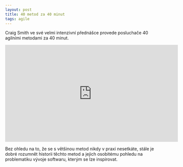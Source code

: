 ```yaml
---
layout: post
title: 40 metod za 40 minut
tags: agile
---
```


Craig Smith ve své velmi intenzivní přednášce provede posluchače 40 agilními metodami
za 40 minut.

<iframe width="560" height="315" src="https://www.youtube-nocookie.com/embed/abshdgwqz5Q?rel=0" frameborder="0" allow="encrypted-media" allowfullscreen></iframe>

Bez ohledu na to, že se s většinou metod nikdy v praxi nesetkáte,
stále je dobré rozumnět historii těchto metod a jejich osobitému pohledu na problematiku
vývoje softwaru, kterým se lze inspirovat.
